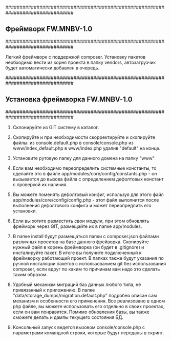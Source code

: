 ################################################################################
##  Фреймворк FW.MNBV-1.0
################################################################################

Легкий фреймворк с поддержкой composer. Установку пакетов необходимо вести из
корня проекта в папку vendors, автозагрузчик будет автоматически добавлен в
очередь.

################################################################################
##  Установка фреймворка FW.MNBV-1.0
################################################################################

1. Склонируйте из GIT систему в каталог.

2. Скопируйте и при необходимости скорректируйте и скопируйте файлы:
    из console.default.php в console/console.php
    из www/index_default.php в www/index.php
удалив "default" на конце.

3. Установите рутовую папку для данного домена на папку "www"

4. Если вам необходимо переопределить системные константы, то сделайте это в 
файле app/modules/core/config/constants.php - он вызывается до вызова
файла с определением дефолтовых констант с проверкой их наличия.

5. Вы можете поменять дефолтовый конфиг, используя для этого файл
app/modules/core/config/config.php - этот файл выполнится после выполнения
дефолтового конфига и может переопредлить его установки.

6. Если вы хотите разместить свои модули, при этом обновлять фрейморк через GIT,
размещайте их в папке app/modules.

7. В папке install будут размещаться папки с composer.json файлами различных
проектов на базе данного фрейворка. Скопируйте нужный файл в корень фреймворка
(он будет в .gitignore) и инсталируйте пакет. В итоге вы получите подключенный 
к фреймворку работающий проект. В папках также будут указания по ручной 
инсталяции пакетов с использованием git без использования composer, если вдруг
по каким то причинам вам надо это сделать таким образом.

8. Удобный механизм миграций баз данных любого типа, не привязанный к приложению.
В папке "data/storage_dumps/migration.default.php" подробно описан сам механизм
и особенности его применения. Все реализовано в одном php файле, вы можете
использовать его отдельно в своих проектах, если он вам понравится. Помимо
обновления базы, вы также сможете делать и дампы текущего состояния БД.

9. Консольный запуск ведется вызовом console/console.php с параметрами командной
строки, которые будут переданы в скрипт.
